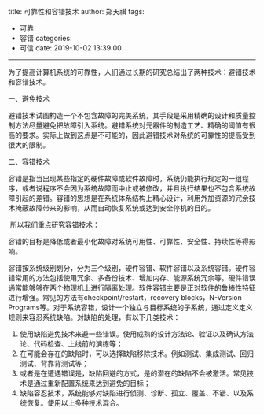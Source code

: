 title: 可靠性和容错技术
author: 郑天祺
tags:
  - 可靠
  - 容错
categories:
  - 可信
date: 2019-10-02 13:39:00

---

​	为了提高计算机系统的可靠性，人们通过长期的研究总结出了两种技术：避错技术和容错技术。

一、避免技术

​	避错技术试图构造一个不包含故障的完美系统，其手段是采用精确的设计和质量控制方法尽量避免把故障引入系统。避错系统对元器件的制造工艺、精确的阈值有很高的要求。实际上做到这点是不可能的，因此避错技术对系统的可靠性的提高受到很大的限制。

二、容错技术

​	容错是指当出现某些指定的硬件故障或软件故障时，系统仍能执行规定的一组程序，或者说程序不会因为系统故障而中止或被修改，并且执行结果也不包含系统故障引起的差错。容错的思想是在系统体系结构上精心设计，利用外加资源的冗余技术掩蔽故障带来的影响，从而自动恢复系统或达到安全停机的目的。

​	所以我们重点研究容错技术：

​	容错的目标是降低或者最小化故障对系统可用性、可靠性、安全性、持续性等得影响。

​	容错按系统级别划分，分为三个级别，硬件容错、软件容错以及系统容错。硬件容错常用的方法包括使用冗余、多备份技术、增加内存、能源系统冗余等。硬件错误通常能够够在两个物理机上进行隔离处理。软件容错主要是正对软件的鲁棒性特征进行增强。常见的方法有checkpoint/restart，recovery blocks，N-Version Programs等。对于系统容错，设计一个独立与目标系统的子系统，通过定义定义规则来容忍系统缺陷。对缺陷的处理，有以下几类技术：

1. 使用缺陷避免技术来避一些错误。使用成熟的设计方法论、验证以及确认方法论、代码检查、上线前的演练等；
2. 在可能会存在的缺陷时，可以选择缺陷移除技术。例如测试、集成测试、回归测试、背靠背测试等； 
3. 或者是在遭遇错误是，缺陷回避的方式，是的潜在的缺陷不会被激活。常见技术是通过重新配置系统来达到避免的目标； 
4. 缺陷容忍技术，系统能够对缺陷进行侦测、诊断、孤立、覆盖、不错、以及系统恢复。使用以上多种技术混合。